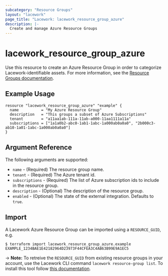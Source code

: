 ```yaml
---
subcategory: "Resource Groups"
layout: "lacework"
page_title: "Lacework: lacework_resource_group_azure"
description: |-
  Create and manage Azure Resource Groups
---
```


# lacework\_resource\_group\_azure

Use this resource to create an Azure Resource Group in order to categorize Lacework-identifiable assets.
For more information, see the [Resource Groups documentation](https://support.lacework.com/hc/en-us/articles/360041727354-Resource-Groups).

## Example Usage

```hcl
resource "lacework_resource_group_azure" "example" {
  name          = "My Azure Resource Group"
  description   = "This groups a subset of Azure Subscriptions"
  tenant        = "a11aa1ab-111a-11ab-a000-11aa1111a11a"
  subscriptions = ["1a1a0b2-abc0-1ab1-1abc-1a000ab0a0a0", "2b000c3-ab10-1a01-1abc-1a000ab0a0a0"]
}
```

## Argument Reference

The following arguments are supported:

* `name` - (Required) The resource group name.
* `tenant` - (Required) The Azure tenant id.
* `subscriptions` - (Required) The list of Azure subscription ids to include in the resource group.
* `description` - (Optional) The description of the resource group.
* `enabled` - (Optional) The state of the external integration. Defaults to `true`.

## Import

A Lacework Azure Resource Group can be imported using a `RESOURCE_GUID`, e.g.

```
$ terraform import lacework_resource_group_azure.example EXAMPLE_1234BAE1E42182964D23973F44CFEA3C4AB63B99E9A1EC5
```
-> **Note:** To retreive the `RESOURCE_GUID` from existing resource groups in your account, use the
Lacework CLI command `lacework resource-group list`. To install this tool follow
[this documentation](https://docs.lacework.com/cli/).
